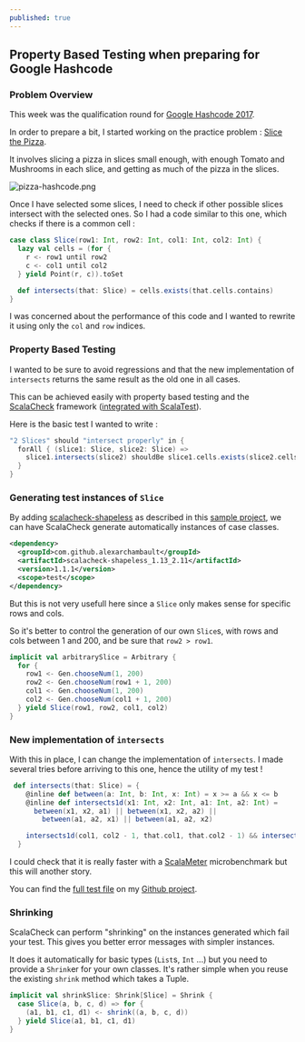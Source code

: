 ```yaml
---
published: true
---
```

## Property Based Testing when preparing for Google Hashcode

### Problem Overview

This week was the qualification round for [Google Hashcode 2017](https://hashcode.withgoogle.com/).

In order to prepare a bit, I started working on the practice problem : [Slice the Pizza]({{site.baseurl}}/assets/pizza.pdf).

It involves slicing a pizza in slices small enough, with enough Tomato and Mushrooms in each slice, and getting as much of the pizza in the slices.

![pizza-hashcode.png]({{site.baseurl}}/assets/pizza-hashcode.png)

Once I have selected some slices, I need to check if other possible slices intersect with the selected ones.
So I had a code similar to this one, which checks if there is a common cell :

```scala
case class Slice(row1: Int, row2: Int, col1: Int, col2: Int) {
  lazy val cells = (for {
    r <- row1 until row2
    c <- col1 until col2
  } yield Point(r, c)).toSet

  def intersects(that: Slice) = cells.exists(that.cells.contains)
}
```

I was concerned about the performance of this code and I wanted to rewrite it using only the `col` and `row` indices.

### Property Based Testing

I wanted to be sure to avoid regressions and that the new implementation of `intersects` returns the same result as the old one in all cases.

This can be achieved easily with property based testing and the [ScalaCheck](https://www.scalacheck.org/) framework ([integrated with ScalaTest](http://www.scalatest.org/user_guide/writing_scalacheck_style_properties)).

Here is the basic test I wanted to write :

```scala
"2 Slices" should "intersect properly" in {
  forAll { (slice1: Slice, slice2: Slice) =>
    slice1.intersects(slice2) shouldBe slice1.cells.exists(slice2.cells.contains)
  }
}
```

### Generating test instances of `Slice`

By adding [scalacheck-shapeless](https://github.com/alexarchambault/scalacheck-shapeless) as described in this [sample project](https://github.com/tyrcho/scalatest-scalacheck-demo), we can have ScalaCheck generate automatically instances of case classes. 
```xml
<dependency>
  <groupId>com.github.alexarchambault</groupId>
  <artifactId>scalacheck-shapeless_1.13_2.11</artifactId>
  <version>1.1.1</version>
  <scope>test</scope>
</dependency>
```

But this is not very usefull here since a `Slice` only makes sense for specific rows and cols.

So it's better to control the generation of our own `Slice`s, with rows and cols between 1 and 200, and be sure that `row2 > row1`.

```scala
implicit val arbitrarySlice = Arbitrary {
  for {
    row1 <- Gen.chooseNum(1, 200)
    row2 <- Gen.chooseNum(row1 + 1, 200)
    col1 <- Gen.chooseNum(1, 200)
    col2 <- Gen.chooseNum(col1 + 1, 200)
  } yield Slice(row1, row2, col1, col2)
}
```

### New implementation of `intersects`

With this in place, I can change the implementation of `intersects`. I made several tries before arriving to this one, hence the utility of my test !

```scala
 def intersects(that: Slice) = {
    @inline def between(a: Int, b: Int, x: Int) = x >= a && x <= b
    @inline def intersects1d(x1: Int, x2: Int, a1: Int, a2: Int) =
      between(x1, x2, a1) || between(x1, x2, a2) ||
        between(a1, a2, x1) || between(a1, a2, x2)

    intersects1d(col1, col2 - 1, that.col1, that.col2 - 1) && intersects1d(row1, row2 - 1, that.row1, that.row2 - 1)
  }
```

I could check that it is really faster with a [ScalaMeter](https://scalameter.github.io/) microbenchmark but this will another story.

You can find the [full test file](https://github.com/wl-seclin-hashcode/hashcode-2017-practice/blob/master/src/test/scala/hashcode/training/SliceSpec.scala) on my [Github project](https://github.com/wl-seclin-hashcode/hashcode-2017-practice). 

### Shrinking

ScalaCheck can perform "shrinking" on the instances generated which fail your test. 
This gives you better error messages with simpler instances.

It does it automatically for basic types (`List`s, `Int` ...) but you need to provide a `Shrink`er for your own classes. It's rather simple when you reuse the existing `shrink` method which takes a Tuple.

```scala
implicit val shrinkSlice: Shrink[Slice] = Shrink {
  case Slice(a, b, c, d) => for {
    (a1, b1, c1, d1) <- shrink((a, b, c, d))
  } yield Slice(a1, b1, c1, d1)
}
```